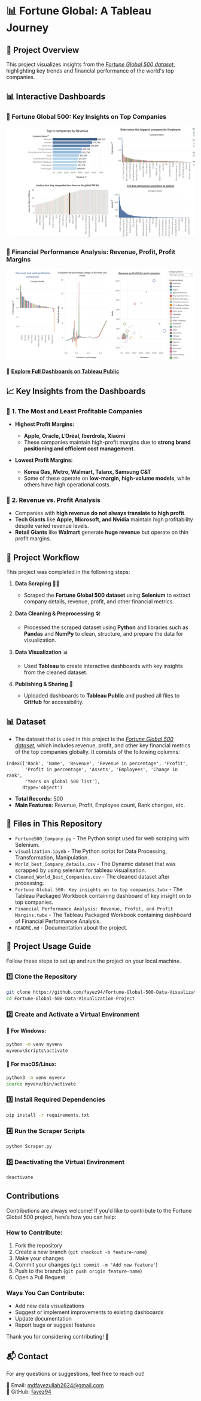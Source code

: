 # 📊 Fortune Global: A Tableau Journey

## 📝 Project Overview  
This project visualizes insights from the *[Fortune Global 500 dataset](https://fortune.com/ranking/global500/)*, highlighting key trends and financial performance of the world's top companies. 

## 📊 Interactive Dashboards  

### 🔹 Fortune Global 500: Key Insights on Top Companies  
[![Dashboard Preview](images/dashboard-1.png)](https://public.tableau.com/shared/HPK2HY9XF?:display_count=n&:origin=viz_share_link)  

### 🔹 Financial Performance Analysis: Revenue, Profit, Profit Margins  
[![Dashboard Preview](images/dashboard-2.png)](https://public.tableau.com/app/profile/mohammad.fayez.ullah/viz/FinancialPerformanceAnalysisRevenueProfitandProfitMargins/FinancialPerformanceAnalysisRevenueProfitandProfitMargins)  

🔗 **[Explore Full Dashboards on Tableau Public](https://public.tableau.com/app/profile/mohammad.fayez.ullah/viz/FortuneGlobal500KeyInsightsintoTopCompanies/FortuneGlobal500KeyInsightsintoTopCompanies)**  


## 📈 Key Insights from the Dashboards  

### 🔹 **1. The Most and Least Profitable Companies**
- **Highest Profit Margins:**  
  - **Apple, Oracle, L’Oréal, Iberdrola, Xiaomi**  
  - These companies maintain high-profit margins due to **strong brand positioning and efficient cost management**.
  
- **Lowest Profit Margins:**  
  - **Korea Gas, Metro, Walmart, Talanx, Samsung C&T**  
  - Some of these operate on **low-margin, high-volume models**, while others have high operational costs.

### 🔹 **2. Revenue vs. Profit Analysis**
- Companies with **high revenue do not always translate to high profit**.
- **Tech Giants** like **Apple, Microsoft, and Nvidia** maintain high profitability despite varied revenue levels.
- **Retail Giants** like **Walmart** generate **huge revenue** but operate on thin profit margins.


## 🔄 Project Workflow  
This project was completed in the following steps:  

1. **Data Scraping** 🕵️‍♂️  
   - Scraped the **Fortune Global 500 dataset** using **Selenium** to extract company details, revenue, profit, and other financial metrics.  

2. **Data Cleaning & Preprocessing** 🛠️  
   - Processed the scraped dataset using **Python** and libraries such as **Pandas** and **NumPy** to clean, structure, and prepare the data for visualization.  

3. **Data Visualization** 📊  
   - Used **Tableau** to create interactive dashboards with key insights from the cleaned dataset.  

4. **Publishing & Sharing** 🚀  
   - Uploaded dashboards to **Tableau Public** and pushed all files to **GitHub** for accessibility.  


## 📊 Dataset
- The dataset that is used in this project is the *[Fortune Global 500 dataset](https://fortune.com/ranking/global500/)*, which includes revenue, profit, and other key financial metrics of the top companies globally. It consists of the following columns:

```
Index(['Rank', 'Name', 'Revenue', 'Revenue in percentage', 'Profit',
       'Profit in percentage', 'Assets', 'Employees', 'Change in rank',
       'Years on global 500 list'],
      dtype='object')
```

- **Total Records:** 500
- **Main Features:** Revenue, Profit, Employee count, Rank changes, etc.

## 📂 Files in This Repository  
- `Fortune500_Company.py` - The Python script used for web scraping with Selenium.
- `visualization.ipynb` - The Python script for Data Processing, Transformation, Manipulation.
- `World_best_Company_details.csv` - The Dynamic dataset that  was scrapped by using selenium for tableau visualisation.
- `Cleaned_World_Best_Companies.csv` - The cleaned dataset after processing.
- `Fortune Global 500- Key insights on to top companies.twbx` - The Tableau Packaged Workbook containing dashboard of key insight on to top companies.
- `Financial Performance Analysis: Revenue, Profit, and Profit Margins.twbx` - The Tableau Packaged Workbook containing dashboard of Financial Performance Analysis.
- `README.md` - Documentation about the project.

## 🚀 Project Usage Guide

Follow these steps to set up and run the project on your local machine.

### 1️⃣ Clone the Repository
```bash
git clone https://github.com/fayez94/Fortune-Global-500-Data-Visualization-Project.git
cd Fortune-Global-500-Data-Visualization-Project
```

### 2️⃣ Create and Activate a Virtual Environment

#### 🔹 For Windows:
```bash
python -m venv myvenv
myvenv\Scripts\activate
```

#### 🔹 For macOS/Linux:
```bash
python3 -m venv myvenv
source myvenv/bin/activate
```

### 3️⃣ Install Required Dependencies
```bash
pip install -r requirements.txt
```

### 4️⃣ Run the Scraper Scripts

```bash
python Scraper.py
```

### 5️⃣ Deactivating the Virtual Environment
```bash
deactivate
```

## Contributions

Contributions are always welcome! If you'd like to contribute to the Fortune Global 500 project, here’s how you can help:

### How to Contribute:
1. Fork the repository
2. Create a new branch (`git checkout -b feature-name`)
3. Make your changes
4. Commit your changes (`git commit -m 'Add new feature'`)
5. Push to the branch (`git push origin feature-name`)
6. Open a Pull Request

### Ways You Can Contribute:
- Add new data visualizations
- Suggest or implement improvements to existing dashboards
- Update documentation
- Report bugs or suggest features

Thank you for considering contributing! 🙏

## 📬 Contact
For any questions or suggestions, feel free to reach out!

📧 Email: mdfayezullah2624@gmail.com  
🐙 GitHub: [fayez94](https://github.com/fayez94)
 


